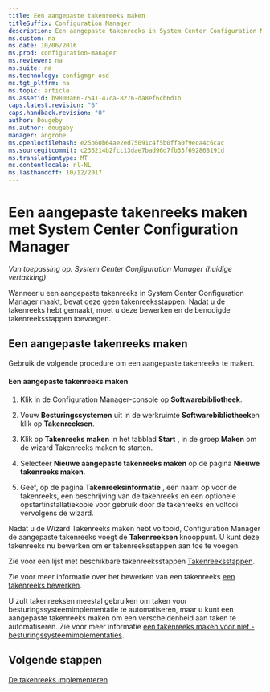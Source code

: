 ```yaml
---
title: Een aangepaste takenreeks maken
titleSuffix: Configuration Manager
description: Een aangepaste takenreeks in System Center Configuration Manager toevoegen van stappen aan de takenreeks bewerken.
ms.custom: na
ms.date: 10/06/2016
ms.prod: configuration-manager
ms.reviewer: na
ms.suite: na
ms.technology: configmgr-osd
ms.tgt_pltfrm: na
ms.topic: article
ms.assetid: b9800a66-7541-47ca-8276-da8ef6cb6d1b
caps.latest.revision: "6"
caps.handback.revision: "0"
author: Dougeby
ms.author: dougeby
manager: angrobe
ms.openlocfilehash: e25b60b64ae2ed75091c4f5b0ffa0f9eca4c6cac
ms.sourcegitcommit: c236214b2fcc13dae7bad96d7fb33f692868191d
ms.translationtype: MT
ms.contentlocale: nl-NL
ms.lasthandoff: 10/12/2017
---
```

# <a name="create-a-custom-task-sequence-with-system-center-configuration-manager"></a>Een aangepaste takenreeks maken met System Center Configuration Manager

*Van toepassing op: System Center Configuration Manager (huidige vertakking)*

Wanneer u een aangepaste takenreeks in System Center Configuration Manager maakt, bevat deze geen takenreeksstappen. Nadat u de takenreeks hebt gemaakt, moet u deze bewerken en de benodigde takenreeksstappen toevoegen.  

##  <a name="BKMK_CustomTS"></a> Een aangepaste takenreeks maken  
 Gebruik de volgende procedure om een aangepaste takenreeks te maken.  

#### <a name="to-create-a-custom-task-sequence"></a>Een aangepaste takenreeks maken  

1.  Klik in de Configuration Manager-console op **Softwarebibliotheek**.  

2.  Vouw **Besturingssystemen** uit in de werkruimte **Softwarebibliotheek**en klik op **Takenreeksen**.  

3.  Klik op **Takenreeks maken** in het tabblad **Start** , in de groep **Maken** om de wizard Takenreeks maken te starten.  

4.  Selecteer **Nieuwe aangepaste takenreeks maken** op de pagina **Nieuwe takenreeks maken**.  

5.  Geef, op de pagina **Takenreeksinformatie** , een naam op voor de takenreeks, een beschrijving van de takenreeks en een optionele opstartinstallatiekopie voor gebruik door de takenreeks en voltooi vervolgens de wizard.  

 Nadat u de Wizard Takenreeks maken hebt voltooid, Configuration Manager de aangepaste takenreeks voegt de **Takenreeksen** knooppunt. U kunt deze takenreeks nu bewerken om er takenreeksstappen aan toe te voegen.  

 Zie voor een lijst met beschikbare takenreeksstappen [Takenreeksstappen](../understand/task-sequence-steps.md).  

 Zie voor meer informatie over het bewerken van een takenreeks [een takenreeks bewerken](manage-task-sequences-to-automate-tasks.md#BKMK_ModifyTaskSequence).  

 U zult takenreeksen meestal gebruiken om taken voor besturingssysteemimplementatie te automatiseren, maar u kunt een aangepaste takenreeks maken om een verscheidenheid aan taken te automatiseren. Zie voor meer informatie [een takenreeks maken voor niet - besturingssysteemimplementaties](create-a-task-sequence-for-non-operating-system-deployments.md).  

 ## <a name="next-steps"></a>Volgende stappen
 [De takenreeks implementeren](manage-task-sequences-to-automate-tasks.md#BKMK_DeployTS)
